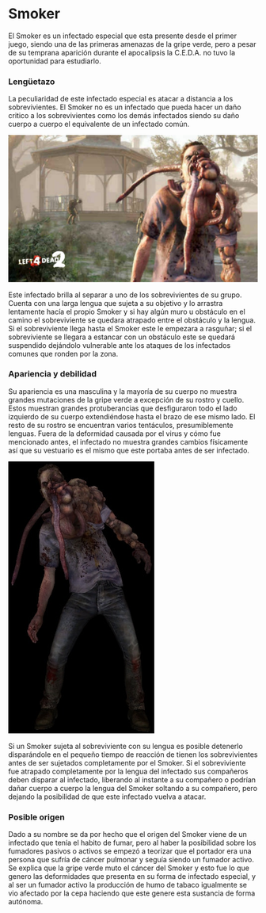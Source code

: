 # Smoker

El Smoker es un infectado especial que esta presente desde el primer juego, siendo una de las primeras amenazas de la gripe verde, pero a pesar de su temprana aparición durante el apocalipsis la C.E.D.A. no tuvo la oportunidad para estudiarlo.

### Lengüetazo

La peculiaridad de este infectado especial es atacar a distancia a los sobrevivientes. El Smoker no es un infectado que pueda hacer un daño critico a los sobrevivientes como los demás infectados siendo su daño cuerpo a cuerpo el equivalente de un infectado común.

![Smoker-portrait](/Img/Smoker-portrait.jpg)

Este infectado brilla al separar a uno de los sobrevivientes de su grupo. Cuenta con una larga lengua que sujeta a su objetivo y lo arrastra lentamente hacía el propio Smoker y si hay algún muro u obstáculo en el camino el sobreviviente se quedara atrapado entre el obstáculo y la lengua. Si el sobreviviente llega hasta el Smoker este le empezara a rasguñar; si el sobreviviente se llegara a estancar con un obstáculo este se quedará suspendido dejándolo vulnerable ante los ataques de los infectados comunes que ronden por la zona.

### Apariencia y debilidad

Su apariencia es una masculina y la mayoría de su cuerpo no muestra grandes mutaciones de la gripe verde a excepción de su rostro y cuello. Estos muestran grandes protuberancias que desfiguraron todo el lado izquierdo de su cuerpo extendiéndose hasta el brazo de ese mismo lado. El resto de su rostro se encuentran varios tentáculos, presumiblemente lenguas. Fuera de la deformidad causada por el virus y cómo fue mencionado antes, el infectado no muestra grandes cambios físicamente así que su vestuario es el mismo que este portaba antes de ser infectado.

![Smoker-model](/Img/Smoker-model.jpeg)

Si un Smoker sujeta al sobreviviente con su lengua es posible detenerlo disparándole en el pequeño tiempo de reacción de tienen los sobrevivientes antes de ser sujetados completamente por el Smoker. Si el sobreviviente fue atrapado completamente por la lengua del infectado sus compañeros deben disparar al infectado, liberando al instante a su compañero o podrían dañar cuerpo a cuerpo la lengua del Smoker soltando a su compañero, pero dejando la posibilidad de que este infectado vuelva a atacar.

### Posible origen

Dado a su nombre se da por hecho que el origen del Smoker viene de un infectado que tenía el habito de fumar, pero al haber la posibilidad sobre los fumadores pasivos o activos se empezó a teorizar que el portador era una persona que sufría de cáncer pulmonar y seguía siendo un fumador activo. Se explica que la gripe verde muto el cáncer del Smoker y esto fue lo que genero las deformidades que presenta en su forma de infectado especial, y al ser un fumador activo la producción de humo de tabaco igualmente se vio afectado por la cepa haciendo que este genere esta sustancia de forma autónoma.